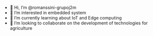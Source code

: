 - 👋 Hi, I’m @romanssini-grupoj2m
- 👀 I’m interested in embedded system
- 🌱 I’m currently learning about IoT and Edge computing
- 💞️ I’m looking to collaborate on the development of technologies for agriculture
<!-- 📫 How to reach me ...
- 😄 Pronouns: He
- ⚡ Fun fact: ...


romanssini-grupoj2m/romanssini-grupoj2m is a ✨ special ✨ repository because its `README.md` (this file) appears on your GitHub profile.
You can click the Preview link to take a look at your changes.
--->
